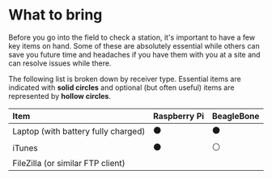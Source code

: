 # What to bring

Before you go into the field to check a station, it's important to have a few key items on hand. Some of these are absolutely essential while others can save you future time and headaches if you have them with you at a site and can resolve issues while there. 

The following list is broken down by receiver type. Essential items are indicated with **solid circles** and optional \(but often useful\) items are represented by **hollow circles**. 

| Item | **Raspberry Pi** | **BeagleBone** |
| :--- | :--- | :--- |
| Laptop \(with battery fully charged\) | ⚫ | ⚫ |
| iTunes | ⚫ | ⚪ |
| FileZilla \(or similar FTP client\) |  |  |



